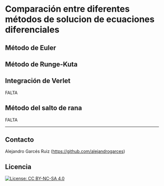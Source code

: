 # Comparación entre diferentes métodos de solucion de ecuaciones diferenciales

## Método de Euler

## Método de Runge-Kuta

## Integración de Verlet
FALTA

## Método del salto de rana
FALTA


---
## Contacto

Alejandro Garcés Ruiz
(https://github.com/alejandrogarces)

## Licencia

[![License: CC BY-NC-SA 4.0](https://img.shields.io/badge/License-CC_BY--NC--SA_4.0-lightgrey.svg)](https://creativecommons.org/licenses/by-nc-sa/4.0/)
